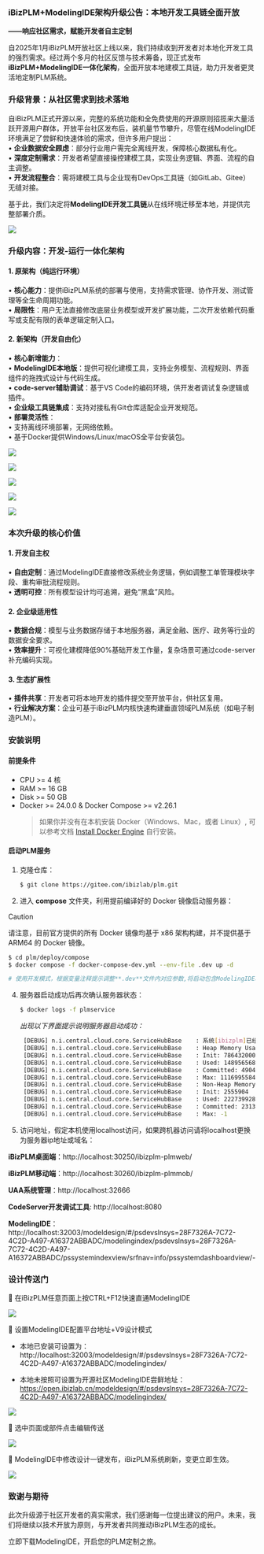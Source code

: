 ### **iBizPLM+ModelingIDE架构升级公告：本地开发工具链全面开放**
**——响应社区需求，赋能开发者自主定制**

自2025年1月iBizPLM开放社区上线以来，我们持续收到开发者对本地化开发工具的强烈需求。经过两个多月的社区反馈与技术筹备，现正式发布**iBizPLM+ModelingIDE一体化架构**，全面开放本地建模工具链，助力开发者更灵活地定制PLM系统。

### **升级背景：从社区需求到技术落地**
自iBizPLM正式开源以来，完整的系统功能和全免费使用的开源原则招揽来大量活跃开源用户群体，开放平台社区发布后，装机量节节攀升，尽管在线ModelingIDE环境满足了尝鲜和快速体验的需求，但许多用户提出：  
• **企业数据安全顾虑**：部分行业用户需完全离线开发，保障核心数据私有化。  
• **深度定制需求**：开发者希望直接操控建模工具，实现业务逻辑、界面、流程的自主调整。  
• **开发流程整合**：需将建模工具与企业现有DevOps工具链（如GitLab、Gitee）无缝对接。

基于此，我们决定将**ModelingIDE开发工具链**从在线环境迁移至本地，并提供完整部署介质。
<p align=“center” style="width:100%"><img src="./sample/plm-modeling.jpg"  align = "middle"  style="max-width:1000px" /></p>

### **升级内容：开发-运行一体化架构**
#### **1. 原架构（纯运行环境）**
• **核心能力**：提供iBizPLM系统的部署与使用，支持需求管理、协作开发、测试管理等全生命周期功能。  
• **局限性**：用户无法直接修改底层业务模型或开发扩展功能，二次开发依赖代码重写或支配有限的表单逻辑定制入口。

#### **2. 新架构（开发自由化）**
• **核心新增能力**：  
• **ModelingIDE本地版**：提供可视化建模工具，支持业务模型、流程规则、界面组件的拖拽式设计与代码生成。  
• **code-server辅助调试**：基于VS Code的编码环境，供开发者调试复杂逻辑或插件。  
• **企业级工具链集成**：支持对接私有Git仓库适配企业开发规范。  
• **部署灵活性**：  
• 支持离线环境部署，无网络依赖。  
• 基于Docker提供Windows/Linux/macOS全平台安装包。

<p align=“center” style="width:100%"><img src="./sample/modeling-1.gif"  align = "middle"  style="max-width:1000px" /></p>

<p align=“center” style="width:100%"><img src="./sample/modeling-2.gif"  align = "middle"  style="max-width:1000px" /></p>

<p align=“center” style="width:100%"><img src="./sample/modeling-3.png"  align = "middle"  style="max-width:1000px" /></p>

<p align=“center” style="width:100%"><img src="./sample/modeling-4.png"  align = "middle"  style="max-width:1000px" /></p>

<p align=“center” style="width:100%"><img src="./sample/modeling-5.png"  align = "middle"  style="max-width:1000px" /></p>

### **本次升级的核心价值**
#### **1. 开发自主权**
• **自由定制**：通过ModelingIDE直接修改系统业务逻辑，例如调整工单管理模块字段、重构审批流程规则。  
• **透明可控**：所有模型设计均可追溯，避免“黑盒”风险。

#### **2. 企业级适用性**
• **数据合规**：模型与业务数据存储于本地服务器，满足金融、医疗、政务等行业的数据安全要求。  
• **效率提升**：可视化建模降低90%基础开发工作量，复杂场景可通过code-server补充编码实现。

#### **3. 生态扩展性**
• **插件共享**：开发者可将本地开发的插件提交至开放平台，供社区复用。  
• **行业解决方案**：企业可基于iBizPLM内核快速构建垂直领域PLM系统（如电子制造PLM）。

### **安装说明**
####  前提条件

- CPU >= 4 核
- RAM >= 16 GB
- Disk >= 50 GB
- Docker >= 24.0.0 & Docker Compose >= v2.26.1
  > 如果你并没有在本机安装 Docker（Windows、Mac，或者 Linux）, 可以参考文档 [Install Docker Engine](https://docs.docker.com/engine/install/) 自行安装。

#### 启动PLM服务
1. 克隆仓库：

   ```bash
   $ git clone https://gitee.com/ibizlab/plm.git
   ```

3. 进入 **compose** 文件夹，利用提前编译好的 Docker 镜像启动服务器：

> [!CAUTION]
> 请注意，目前官方提供的所有 Docker 镜像均基于 x86 架构构建，并不提供基于 ARM64 的 Docker 镜像。

   ```bash
   $ cd plm/deploy/compose
   $ docker compose -f docker-compose-dev.yml --env-file .dev up -d

   # 使用开发模式，根据变量注释提示调整**.dev**文件内对应参数,将启动包含ModelingIDE和code-server的构型
   ```

4. 服务器启动成功后再次确认服务器状态：

   ```bash
   $ docker logs -f plmservice
   ```

   _出现以下界面提示说明服务器启动成功：_

   ```bash
	[DEBUG] n.i.central.cloud.core.ServiceHubBase    : 系统[ibizplm]已经注册
	[DEBUG] n.i.central.cloud.core.ServiceHubBase    : Heap Memory Usage:
	[DEBUG] n.i.central.cloud.core.ServiceHubBase    : Init: 786432000
	[DEBUG] n.i.central.cloud.core.ServiceHubBase    : Used: 1489565680
	[DEBUG] n.i.central.cloud.core.ServiceHubBase    : Committed: 4904714240
	[DEBUG] n.i.central.cloud.core.ServiceHubBase    : Max: 11169955840
	[DEBUG] n.i.central.cloud.core.ServiceHubBase    : Non-Heap Memory Usage:
	[DEBUG] n.i.central.cloud.core.ServiceHubBase    : Init: 2555904
	[DEBUG] n.i.central.cloud.core.ServiceHubBase    : Used: 222739928
	[DEBUG] n.i.central.cloud.core.ServiceHubBase    : Committed: 231342080
	[DEBUG] n.i.central.cloud.core.ServiceHubBase    : Max: -1
   ```

5. 访问地址，假定本机使用localhost访问，如果跨机器访问请将localhost更换为服务器ip地址或域名：

**iBizPLM桌面端**：http://localhost:30250/ibizplm-plmweb/

**iBizPLM移动端**：http://localhost:30260/ibizplm-plmmob/

**UAA系统管理**：http://localhost:32666

**CodeServer开发调试工具**: http://localhost:8080

**ModelingIDE**：http://localhost:32003/modeldesign/#/psdevslnsys=28F7326A-7C72-4C2D-A497-A16372ABBADC/modelingindex/psdevslnsys=28F7326A-7C72-4C2D-A497-A16372ABBADC/pssystemindexview/srfnav=info/pssystemdashboardview/-

### **设计传送门**
📢 在iBizPLM任意页面上按CTRL+F12快速直通ModelingIDE
<p align=“center” style="width:100%"><img src="./sample/modeling-11.png"  align = "middle"  style="max-width:1000px" /></p>

📢 设置ModelingIDE配置平台地址+V9设计模式

- 本地已安装可设置为：http://localhost:32003/modeldesign/#/psdevslnsys=28F7326A-7C72-4C2D-A497-A16372ABBADC/modelingindex/

- 本地未按照可设置为开源社区ModelingIDE尝鲜地址：https://open.ibizlab.cn/modeldesign/#/psdevslnsys=28F7326A-7C72-4C2D-A497-A16372ABBADC/modelingindex/

<p align=“center” style="width:100%"><img src="./sample/modeling-12.png"  align = "middle"  style="max-width:1000px" /></p>

📢 选中页面或部件点击编辑传送
<p align=“center” style="width:100%"><img src="./sample/modeling-13.png"  align = "middle"  style="max-width:1000px" /></p>

📢 ModelingIDE中修改设计一键发布，iBizPLM系统刷新，变更立即生效。
<p align=“center” style="width:100%"><img src="./sample/modeling-14.png"  align = "middle"  style="max-width:1000px" /></p>

### **致谢与期待**
此次升级源于社区开发者的真实需求，我们感谢每一位提出建议的用户。未来，我们将继续以技术开放为原则，与开发者共同推动iBizPLM生态的成长。

立即下载ModelingIDE，开启您的PLM定制之旅。

